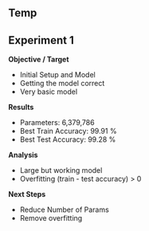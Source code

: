 Temp
--------


Experiment 1
------------------------------------
**Objective / Target**

* Initial Setup and Model
* Getting the model correct
* Very basic model

**Results**

* Parameters: 6,379,786
* Best Train Accuracy: 99.91 %
* Best Test Accuracy: 99.28 %

**Analysis**

* Large but working model
* Overfitting (train - test accuracy) > 0

**Next Steps**

* Reduce Number of Params
* Remove overfitting
